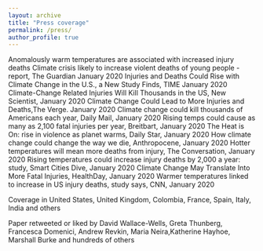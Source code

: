 ```yaml
---
layout: archive
title: "Press coverage"
permalink: /press/
author_profile: true
---
```


Anomalously warm temperatures are associated with increased injury deaths
Climate crisis likely to increase violent deaths of young people - report, The Guardian January 2020
Injuries and Deaths Could Rise with Climate Change in the U.S., a New Study Finds, TIME January 2020
Climate-Change Related Injuries Will Kill Thousands in the US, New Scientist, January 2020
Climate Change Could Lead to More Injuries and Deaths,The Verge. January 2020
Climate change could kill thousands of Americans each year, Daily Mail, January 2020
Rising temps could cause as many as 2,100 fatal injuries per year, Breitbart, January 2020
The Heat is On: rise in violence as planet warms, Daily Star, January 2020
How climate change could change the way we die, Anthropocene, January 2020
Hotter temperatures will mean more deaths from injury, The Conversation, January 2020
Rising temperatures could increase injury deaths by 2,000 a year: study, Smart Cities Dive, January 2020
Climate Change May Translate Into More Fatal Injuries, HealthDay, January 2020
Warmer temperatures linked to increase in US injury deaths, study says, CNN, January 2020

Coverage in United States, United Kingdom, Colombia, France, Spain, Italy, India and others

Paper retweeted or liked by David Wallace-Wells, Greta Thunberg, Francesca Domenici, Andrew Revkin, Maria Neira,Katherine Hayhoe, Marshall Burke and hundreds of others

